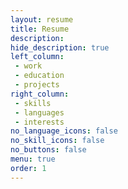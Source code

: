 ```yaml
---
layout: resume
title: Resume
description: 
hide_description: true
left_column:
 - work
 - education
 - projects
right_column:
 - skills
 - languages
 - interests
no_language_icons: false
no_skill_icons: false
no_buttons: false
menu: true
order: 1
---
```

